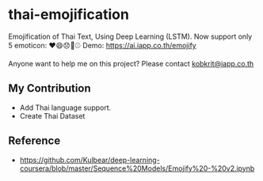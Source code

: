 # thai-emojification
Emojification of Thai Text, Using Deep Learning (LSTM).
Now support only 5 emoticon: ❤️😄😞🍴⚾
Demo: https://ai.iapp.co.th/emojify

Anyone want to help me on this project? Please contact kobkrit@iapp.co.th

## My Contribution
* Add Thai language support.
* Create Thai Dataset

## Reference
* https://github.com/Kulbear/deep-learning-coursera/blob/master/Sequence%20Models/Emojify%20-%20v2.ipynb

